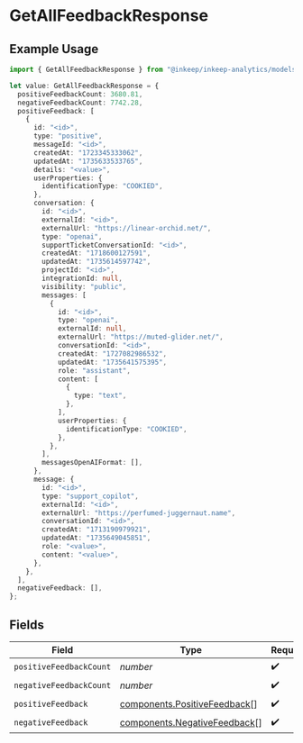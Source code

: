 # GetAllFeedbackResponse

## Example Usage

```typescript
import { GetAllFeedbackResponse } from "@inkeep/inkeep-analytics/models/components";

let value: GetAllFeedbackResponse = {
  positiveFeedbackCount: 3680.81,
  negativeFeedbackCount: 7742.28,
  positiveFeedback: [
    {
      id: "<id>",
      type: "positive",
      messageId: "<id>",
      createdAt: "1723345333062",
      updatedAt: "1735633533765",
      details: "<value>",
      userProperties: {
        identificationType: "COOKIED",
      },
      conversation: {
        id: "<id>",
        externalId: "<id>",
        externalUrl: "https://linear-orchid.net/",
        type: "openai",
        supportTicketConversationId: "<id>",
        createdAt: "1718600127591",
        updatedAt: "1735614597742",
        projectId: "<id>",
        integrationId: null,
        visibility: "public",
        messages: [
          {
            id: "<id>",
            type: "openai",
            externalId: null,
            externalUrl: "https://muted-glider.net/",
            conversationId: "<id>",
            createdAt: "1727082986532",
            updatedAt: "1735641575395",
            role: "assistant",
            content: [
              {
                type: "text",
              },
            ],
            userProperties: {
              identificationType: "COOKIED",
            },
          },
        ],
        messagesOpenAIFormat: [],
      },
      message: {
        id: "<id>",
        type: "support_copilot",
        externalId: "<id>",
        externalUrl: "https://perfumed-juggernaut.name",
        conversationId: "<id>",
        createdAt: "1713190979921",
        updatedAt: "1735649045851",
        role: "<value>",
        content: "<value>",
      },
    },
  ],
  negativeFeedback: [],
};
```

## Fields

| Field                                                                        | Type                                                                         | Required                                                                     | Description                                                                  |
| ---------------------------------------------------------------------------- | ---------------------------------------------------------------------------- | ---------------------------------------------------------------------------- | ---------------------------------------------------------------------------- |
| `positiveFeedbackCount`                                                      | *number*                                                                     | :heavy_check_mark:                                                           | N/A                                                                          |
| `negativeFeedbackCount`                                                      | *number*                                                                     | :heavy_check_mark:                                                           | N/A                                                                          |
| `positiveFeedback`                                                           | [components.PositiveFeedback](../../models/components/positivefeedback.md)[] | :heavy_check_mark:                                                           | N/A                                                                          |
| `negativeFeedback`                                                           | [components.NegativeFeedback](../../models/components/negativefeedback.md)[] | :heavy_check_mark:                                                           | N/A                                                                          |